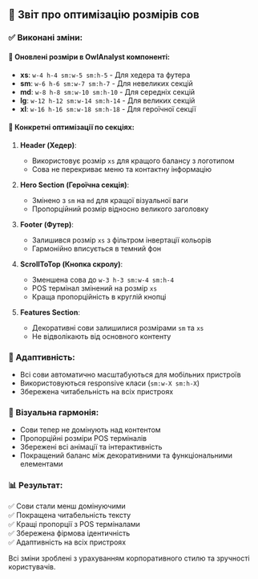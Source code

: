 ## 🦉 Звіт про оптимізацію розмірів сов

### ✅ Виконані зміни:

#### 📏 Оновлені розміри в OwlAnalyst компоненті:
- **xs**: `w-4 h-4 sm:w-5 sm:h-5` - Для хедера та футера
- **sm**: `w-6 h-6 sm:w-7 sm:h-7` - Для невеликих секцій
- **md**: `w-8 h-8 sm:w-10 sm:h-10` - Для середніх секцій
- **lg**: `w-12 h-12 sm:w-14 sm:h-14` - Для великих секцій
- **xl**: `w-16 h-16 sm:w-18 sm:h-18` - Для героїчної секції

#### 🎯 Конкретні оптимізації по секціях:

1. **Header (Хедер)**:
   - Використовує розмір `xs` для кращого балансу з логотипом
   - Сова не перекриває меню та контактну інформацію

2. **Hero Section (Героїчна секція)**:
   - Змінено з `sm` на `md` для кращої візуальної ваги
   - Пропорційний розмір відносно великого заголовку

3. **Footer (Футер)**:
   - Залишився розмір `xs` з фільтром інвертації кольорів
   - Гармонійно вписується в темний фон

4. **ScrollToTop (Кнопка скролу)**:
   - Зменшена сова до `w-3 h-3 sm:w-4 sm:h-4`
   - POS термінал змінений на розмір `xs`
   - Краща пропорційність в круглій кнопці

5. **Features Section**:
   - Декоративні сови залишилися розмірами `sm` та `xs`
   - Не відволікають від основного контенту

### 📱 Адаптивність:

- Всі сови автоматично масштабуються для мобільних пристроїв
- Використовуються responsive класи (`sm:w-X sm:h-X`)
- Збережена читабельність на всіх пристроях

### 🎨 Візуальна гармонія:

- Сови тепер не домінують над контентом
- Пропорційні розміри POS терміналів
- Збережені всі анімації та інтерактивність
- Покращений баланс між декоративними та функціональними елементами

### 📊 Результат:

✅ Сови стали менш домінуючими  
✅ Покращена читабельність тексту  
✅ Кращі пропорції з POS терміналами  
✅ Збережена фірмова ідентичність  
✅ Адаптивність на всіх пристроях  

Всі зміни зроблені з урахуванням корпоративного стилю та зручності користувачів.